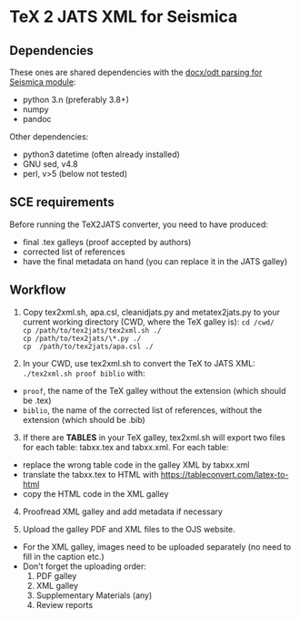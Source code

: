 # TeX 2 JATS XML for Seismica


## Dependencies
These ones are shared dependencies with the [docx/odt parsing for Seismica module](https://github.com/WeAreSeismica/seismica-sce):
- python 3.n (preferably 3.8+)
- numpy
- pandoc

Other dependencies:
- python3 datetime (often already installed)
- GNU sed, v4.8
- perl, v>5 (below not tested)


## SCE requirements
Before running the TeX2JATS converter, you need to have produced:
- final .tex galleys (proof accepted by authors)
- corrected list of references
- have the final metadata on hand (you can replace it in the JATS galley)


## Workflow
1) Copy tex2xml.sh, apa.csl, cleanidjats.py and metatex2jats.py to your current working directory (CWD, where the TeX galley is):
`cd /cwd/`  
`cp /path/to/tex2jats/tex2xml.sh ./`  
`cp /path/to/tex2jats/\*.py ./`  
`cp  /path/to/tex2jats/apa.csl ./`  

2) In your CWD, use tex2xml.sh to convert the TeX to JATS XML:
`./tex2xml.sh proof biblio`
with:
- `proof`, the name of the TeX galley without the extension (which should be .tex)
- `biblio`, the name of the corrected list of references, without the extension (which should be .bib)

3) If there are **TABLES** in your TeX galley, tex2xml.sh will export two files for each table: tabxx.tex and tabxx.xml.
For each table:
- replace the wrong table code in the galley XML by tabxx.xml
- translate the tabxx.tex to HTML with https://tableconvert.com/latex-to-html
- copy the HTML code in the XML galley

4) Proofread XML galley and add metadata if necessary

5) Upload the galley PDF and XML files to the OJS website. 
- For the XML galley, images need to be uploaded separately (no need to fill in the caption etc.)
- Don't forget the uploading order:
    1) PDF galley
    2) XML galley
    3) Supplementary Materials (any)
    4) Review reports

